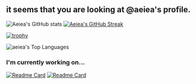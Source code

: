 ## it seems that you are looking at @aeiea's profile. 

![Aeiea's GitHub stats](https://github-readme-stats.vercel.app/api?username=aeiea&show_icons=true)
[![Aeiea's GitHub Streak](https://streak-stats.demolab.com/?user=aeiea)](https://git.io/streak-stats)

[![trophy](https://github-profile-trophy.vercel.app/?username=aeiea)](https://github.com/ryo-ma/github-profile-trophy)

![aeiea's Top Languages](https://github-readme-stats.vercel.app/api/top-langs/?username=aeiea&show_icons=true&hide_border=true&layout=compact)

### I'm currently working on...
[![Readme Card](https://github-readme-stats.vercel.app/api/pin/?username=aeiea&repo=maybe_forknight)](https://github.com/anuraghazra/github-readme-stats)
[![Readme Card](https://github-readme-stats.vercel.app/api/pin/?username=aeiea&repo=autoupdateonfolder-workflow)](https://github.com/anuraghazra/github-readme-stats)
